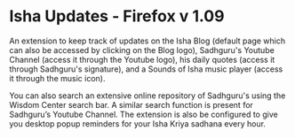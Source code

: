 Isha Updates - Firefox v 1.09
=============================

An extension to keep track of updates on the Isha Blog (default page which can also be accessed by clicking on the Blog logo), Sadhguru's Youtube Channel (access it through the Youtube logo), his daily quotes (access it through Sadhguru's signature), and a Sounds of Isha music player (access it through the music icon).

You can also search an extensive online repository of Sadhguru's using the Wisdom Center search bar. A similar search function is present for Sadhguru’s Youtube Channel. The extension is also be configured to give you desktop popup reminders for your Isha Kriya sadhana every hour.
